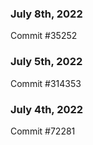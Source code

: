 ### July 8th, 2022

Commit #35252

### July 5th, 2022

Commit #314353


### July 4th, 2022

Commit #72281
